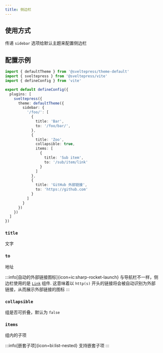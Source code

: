 ```yaml
---
title: 侧边栏
---
```


## 使用方式

传递 `sidebar` 选项给默认主题来配置侧边栏

## 配置示例

```ts
import { defaultTheme } from '@sveltepress/theme-default'
import { sveltepress } from '@sveltepress/vite'
import { defineConfig } from 'vite'

export default defineConfig({
  plugins: [
    sveltepress({
      theme: defaultTheme({
        sidebar: {
          '/foo/': [
            {
              title: 'Bar',
              to: '/foo/bar/',
            },
            {
              title: 'Zoo',
              collapsible: true,
              items: [
                {
                  title: 'Sub item',
                  to: '/sub/item/link'
                }
              ]
            },
            {
              title: 'GitHub 外部链接',
              to: 'https://github.com'
            }
          ]
        }
      })
    })
  ]
})
```

### `title`

文字

### `to`

地址

:::info[自动的外部链接图标]{icon=ic:sharp-rocket-launch}
与导航栏不一样，侧边栏使用的是 [`Link`](/guide/default-theme/builtin-components/#Link) 组件.
这意味着以 `http(s)` 开头的链接将会被自动识别为外部链接，从而展示外部链接的图标
:::

### `collapsible`

组是否可折叠，默认为 `false`

### `items`

组内的子项

:::info[嵌套子项]{icon=bi:list-nested}
支持嵌套子项
:::
